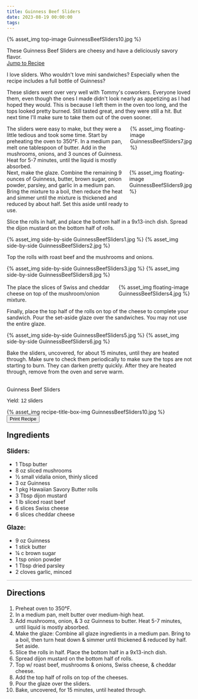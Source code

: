 ```yaml
---
title: Guinness Beef Sliders
date: 2023-08-19 00:00:00
tags:
---
```


{% asset_img top-image GuinnessBeefSliders10.jpg %}
<div class="post-body">
These Guinness Beef Sliders are cheesy and have a deliciously savory flavor. 

<br>
<!--more-->

<a class="jump-to-recipe-btn" href="#recipejump"> 
    Jump to Recipe
</a>

I love sliders. Who wouldn't love mini sandwiches? Especially when the recipe includes a full bottle of Guinness? 

These sliders went over very well with Tommy's coworkers. Everyone loved them, even though the ones I made didn't look nearly as appetizing as I had hoped they would. This is because I left them in the oven too long, and the tops looked pretty burned. Still tasted great, and they were still a hit. But next time I'll make sure to take them out of the oven sooner. 

<div style="display:flex;">
The sliders were easy to make, but they were a little tedious and took some time. 
Start by preheating the oven to 350°F. 
In a medium pan, melt one tablespoon of butter. Add in the mushrooms, onions, and 3 ounces of Guinness. Heat for 5-7 minutes, until the liquid is mostly absorbed.
<div>
    {% asset_img floating-image GuinnessBeefSliders7.jpg %}
</div>
</div>

<div style="display:flex;">
Next, make the glaze. Combine the remaining 9 ounces of Guinness, butter, brown sugar, onion powder, parsley, and garlic in a medium pan. Bring the mixture to a boil, then reduce the heat and simmer until the mixture is thickened and reduced by about half. Set this aside until ready to use. 
<div>
    {% asset_img floating-image GuinnessBeefSliders9.jpg %}
</div>
</div>

Slice the rolls in half, and place the bottom half in a 9x13-inch dish. Spread the dijon mustard on the bottom half of rolls. 
<div style="display:flex;">
    {% asset_img side-by-side GuinnessBeefSliders1.jpg %}
    {% asset_img side-by-side GuinnessBeefSliders2.jpg %}
</div>

Top the rolls with roast beef and the mushrooms and onions. 
<div style="display:flex;">
    {% asset_img side-by-side GuinnessBeefSliders3.jpg %}
    {% asset_img side-by-side GuinnessBeefSliders8.jpg %}
</div>

<br>

<div style="display:flex;">
The place the slices of Swiss and cheddar cheese on top of the mushroom/onion mixture. 
<div>
    {% asset_img floating-image GuinnessBeefSliders4.jpg %}
</div>
</div>

Finally, place the top half of the rolls on top of the cheese to complete your sandwich. Pour the set-aside glaze over the sandwiches. You may not use the entire glaze. 
<div style="display:flex;">
    {% asset_img side-by-side GuinnessBeefSliders5.jpg %}
    {% asset_img side-by-side GuinnessBeefSliders6.jpg %}
</div>

Bake the sliders, uncovered, for about 15 minutes, until they are heated through. 
Make sure to check them periodically to make sure the tops are not starting to burn. They can darken pretty quickly. 
After they are heated through, remove from the oven and serve warm. 

<br>
</div>

<div id="recipejump"></div>
<div id="recipe">
    <div class="recipe-box">
        <div class="recipe-title-box">
            <div>
                <div class="recipe-title-box-title">
                    <div class="recipe-title-box-header">Guinness Beef Sliders</div>
                </div>
                <p class="recipe-title-box-title" style="font-family: Arial;">Yield: 12 sliders</p>
            </div>
            {% asset_img recipe-title-box-img GuinnessBeefSliders10.jpg %}
            <button class="print-recipe"
                    type="button"
                    onclick="printDIV('recipe')" >
                Print Recipe
            </button>
        </div>
        <p style="font-size:150%;"><b>Ingredients</b></p>
        <p style="font-size:120%;"><b>Sliders:</b></p>
        <ul class="post-body">
                <li>1 Tbsp butter</li>
                <li>8 oz sliced mushrooms</li>
                <li>½ small vidalia onion, thinly sliced</li>
                <li>3 oz Guinness</li>
                <li>1 pkg Hawaiian Savory Butter rolls</li>
                <li>3 Tbsp dijon mustard</li>
                <li>1 lb sliced roast beef</li>
                <li>6 slices Swiss cheese</li>
                <li>6 slices cheddar cheese</li>
        </ul>
        <p style="font-size:120%;"><b>Glaze:</b></p>
        <ul class="post-body">
                <li>9 oz Guinness</li>
                <li>1 stick butter</li>
                <li>¼ c brown sugar</li>
                <li>1 tsp onion powder</li>
                <li>1 Tbsp dried parsley</li>
                <li>2 cloves garlic, minced</li>
        </ul>
        <hr style="height:1px;background-color:rgb(189, 189, 189) ">
        <p style="font-size:150%;"><b>Directions</b></p>
        <ol class="post-body">
            <li>Preheat oven to 350°F.</li>
            <li>In a medium pan, melt butter over medium-high heat.</li>
            <li>Add mushrooms, onion, & 3 oz Guinness to butter. Heat 5-7 minutes, until liquid is mostly absorbed.</li>
            <li>Make the glaze: Combine all glaze ingredients in a medium pan. Bring to a boil, then turn heat down & simmer until thickened & reduced by half. Set aside.</li>
            <li>Slice the rolls in half. Place the bottom half in a 9x13-inch dish.</li>
            <li>Spread dijon mustard on the bottom half of rolls.</li>
            <li>Top w/ roast beef, mushrooms & onions, Swiss cheese, & cheddar cheese.</li>
            <li>Add the top half of rolls on top of the cheeses.</li>
            <li>Pour the glaze over the sliders.</li>
            <li>Bake, uncovered, for 15 minutes, until heated through.</li>
        </ol> 
    </div>
</div>

<br>
